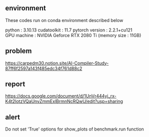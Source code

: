 ## environment 
These codes run on conda environment described below 

python : 3.10.13
cudatoolkit : 11.7
pytorch version : 2.2.1+cu121   
GPU machine : NVIDIA Geforce RTX 2080 Ti (memory size : 11GB)

## problem 
<https://carpedm30.notion.site/AI-Compiler-Study-87ff6f2597a143f485edc34f761d88c2>

## report
<https://docs.google.com/document/d/1UnVr444yj_rx-K4t2lotzVQaUnvZmmExlBrmnNcRQwU/edit?usp=sharing>

## alert 
Do not set 'True' options for show_plots of benchmark.run function


